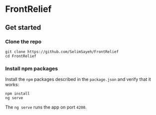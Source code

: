 # FrontRelief


## Get started

### Clone the repo

```shell
git clone https://github.com/SelimSayeh/FrontRelief
cd FrontRelief
```

### Install npm packages

Install the `npm` packages described in the `package.json` and verify that it works:

```shell
npm install
ng serve
```

The `ng serve` runs the app on port `4200`.
